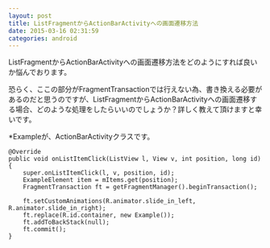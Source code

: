```yaml
---
layout: post
title: ListFragmentからActionBarActivityへの画面遷移方法
date: 2015-03-16 02:31:59
categories: android
---
```

<p>ListFragmentからActionBarActivityへの画面遷移方法をどのようにすれば良いか悩んでおります。</p>

<p>恐らく、ここの部分がFragmentTransactionでは行えない為、書き換える必要があるのだと思うのですが、ListFragmentからActionBarActivityへの画面遷移する場合、どのような処理をしたらいいのでしょうか？詳しく教えて頂けますと幸いです。</p>

<p>*Exampleが、ActionBarActivityクラスです。</p>

<pre><code>@Override
public void onListItemClick(ListView l, View v, int position, long id) {
    super.onListItemClick(l, v, position, id);
    ExampleElement item = mItems.get(position);
    FragmentTransaction ft = getFragmentManager().beginTransaction();

    ft.setCustomAnimations(R.animator.slide_in_left, R.animator.slide_in_right);
    ft.replace(R.id.container, new Example());
    ft.addToBackStack(null);
    ft.commit();
}
</code></pre>

